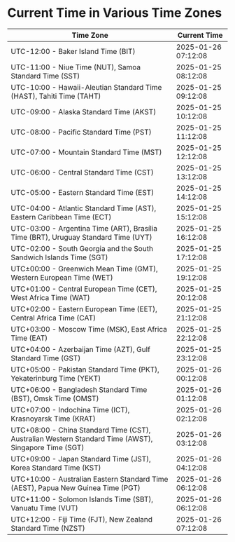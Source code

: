 # Current Time in Various Time Zones

| Time Zone | Current Time |
|-----------|--------------|
| UTC-12:00 - Baker Island Time (BIT) | 2025-01-26 07:12:08 |
| UTC-11:00 - Niue Time (NUT), Samoa Standard Time (SST) | 2025-01-25 08:12:08 |
| UTC-10:00 - Hawaii-Aleutian Standard Time (HAST), Tahiti Time (TAHT) | 2025-01-25 09:12:08 |
| UTC-09:00 - Alaska Standard Time (AKST) | 2025-01-25 10:12:08 |
| UTC-08:00 - Pacific Standard Time (PST) | 2025-01-25 11:12:08 |
| UTC-07:00 - Mountain Standard Time (MST) | 2025-01-25 12:12:08 |
| UTC-06:00 - Central Standard Time (CST) | 2025-01-25 13:12:08 |
| UTC-05:00 - Eastern Standard Time (EST) | 2025-01-25 14:12:08 |
| UTC-04:00 - Atlantic Standard Time (AST), Eastern Caribbean Time (ECT) | 2025-01-25 15:12:08 |
| UTC-03:00 - Argentina Time (ART), Brasília Time (BRT), Uruguay Standard Time (UYT) | 2025-01-25 16:12:08 |
| UTC-02:00 - South Georgia and the South Sandwich Islands Time (SGT) | 2025-01-25 17:12:08 |
| UTC±00:00 - Greenwich Mean Time (GMT), Western European Time (WET) | 2025-01-25 19:12:08 |
| UTC+01:00 - Central European Time (CET), West Africa Time (WAT) | 2025-01-25 20:12:08 |
| UTC+02:00 - Eastern European Time (EET), Central Africa Time (CAT) | 2025-01-25 21:12:08 |
| UTC+03:00 - Moscow Time (MSK), East Africa Time (EAT) | 2025-01-25 22:12:08 |
| UTC+04:00 - Azerbaijan Time (AZT), Gulf Standard Time (GST) | 2025-01-25 23:12:08 |
| UTC+05:00 - Pakistan Standard Time (PKT), Yekaterinburg Time (YEKT) | 2025-01-26 00:12:08 |
| UTC+06:00 - Bangladesh Standard Time (BST), Omsk Time (OMST) | 2025-01-26 01:12:08 |
| UTC+07:00 - Indochina Time (ICT), Krasnoyarsk Time (KRAT) | 2025-01-26 02:12:08 |
| UTC+08:00 - China Standard Time (CST), Australian Western Standard Time (AWST), Singapore Time (SGT) | 2025-01-26 03:12:08 |
| UTC+09:00 - Japan Standard Time (JST), Korea Standard Time (KST) | 2025-01-26 04:12:08 |
| UTC+10:00 - Australian Eastern Standard Time (AEST), Papua New Guinea Time (PGT) | 2025-01-26 06:12:08 |
| UTC+11:00 - Solomon Islands Time (SBT), Vanuatu Time (VUT) | 2025-01-26 06:12:08 |
| UTC+12:00 - Fiji Time (FJT), New Zealand Standard Time (NZST) | 2025-01-26 07:12:08 |
